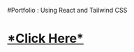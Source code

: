 #Portfolio : Using React and Tailwind CSS

<h1><a href="https://vaishnaviphirkojrockpapers.netlify.app/">*Click Here*</a></h1>
